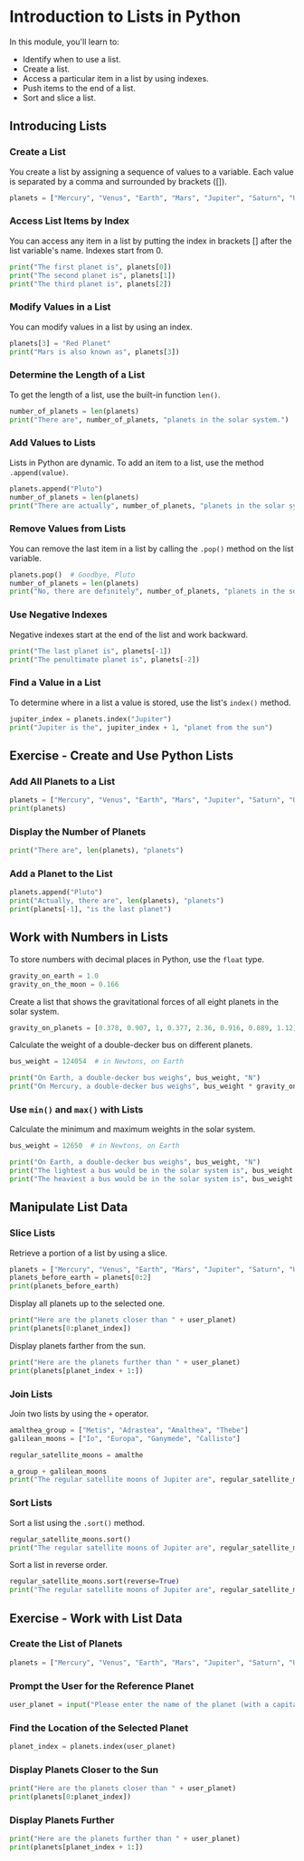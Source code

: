 
# Introduction to Lists in Python

In this module, you'll learn to:

- Identify when to use a list.
- Create a list.
- Access a particular item in a list by using indexes.
- Push items to the end of a list.
- Sort and slice a list.

## Introducing Lists

### Create a List

You create a list by assigning a sequence of values to a variable. Each value is separated by a comma and surrounded by brackets ([]).

```python
planets = ["Mercury", "Venus", "Earth", "Mars", "Jupiter", "Saturn", "Uranus", "Neptune"]
```

### Access List Items by Index

You can access any item in a list by putting the index in brackets [] after the list variable's name. Indexes start from 0.

```python
print("The first planet is", planets[0])
print("The second planet is", planets[1])
print("The third planet is", planets[2])
```

### Modify Values in a List

You can modify values in a list by using an index.

```python
planets[3] = "Red Planet"
print("Mars is also known as", planets[3])
```

### Determine the Length of a List

To get the length of a list, use the built-in function `len()`.

```python
number_of_planets = len(planets)
print("There are", number_of_planets, "planets in the solar system.")
```

### Add Values to Lists

Lists in Python are dynamic. To add an item to a list, use the method `.append(value)`.

```python
planets.append("Pluto")
number_of_planets = len(planets)
print("There are actually", number_of_planets, "planets in the solar system.")
```

### Remove Values from Lists

You can remove the last item in a list by calling the `.pop()` method on the list variable.

```python
planets.pop()  # Goodbye, Pluto
number_of_planets = len(planets)
print("No, there are definitely", number_of_planets, "planets in the solar system.")
```

### Use Negative Indexes

Negative indexes start at the end of the list and work backward.

```python
print("The last planet is", planets[-1])
print("The penultimate planet is", planets[-2])
```

### Find a Value in a List

To determine where in a list a value is stored, use the list's `index()` method.

```python
jupiter_index = planets.index("Jupiter")
print("Jupiter is the", jupiter_index + 1, "planet from the sun")
```

## Exercise - Create and Use Python Lists

### Add All Planets to a List

```python
planets = ["Mercury", "Venus", "Earth", "Mars", "Jupiter", "Saturn", "Uranus", "Neptune"]
print(planets)
```

### Display the Number of Planets

```python
print("There are", len(planets), "planets")
```

### Add a Planet to the List

```python
planets.append("Pluto")
print("Actually, there are", len(planets), "planets")
print(planets[-1], "is the last planet")
```

## Work with Numbers in Lists

To store numbers with decimal places in Python, use the `float` type.

```python
gravity_on_earth = 1.0
gravity_on_the_moon = 0.166
```

Create a list that shows the gravitational forces of all eight planets in the solar system.

```python
gravity_on_planets = [0.378, 0.907, 1, 0.377, 2.36, 0.916, 0.889, 1.12]
```

Calculate the weight of a double-decker bus on different planets.

```python
bus_weight = 124054  # in Newtons, on Earth

print("On Earth, a double-decker bus weighs", bus_weight, "N")
print("On Mercury, a double-decker bus weighs", bus_weight * gravity_on_planets[0], "N")
```

### Use `min()` and `max()` with Lists

Calculate the minimum and maximum weights in the solar system.

```python
bus_weight = 12650  # in Newtons, on Earth

print("On Earth, a double-decker bus weighs", bus_weight, "N")
print("The lightest a bus would be in the solar system is", bus_weight * min(gravity_on_planets), "N")
print("The heaviest a bus would be in the solar system is", bus_weight * max(gravity_on_planets), "N")
```

## Manipulate List Data

### Slice Lists

Retrieve a portion of a list by using a slice.

```python
planets = ["Mercury", "Venus", "Earth", "Mars", "Jupiter", "Saturn", "Uranus", "Neptune"]
planets_before_earth = planets[0:2]
print(planets_before_earth)
```

Display all planets up to the selected one.

```python
print("Here are the planets closer than " + user_planet)
print(planets[0:planet_index])
```

Display planets farther from the sun.

```python
print("Here are the planets further than " + user_planet)
print(planets[planet_index + 1:])
```

### Join Lists

Join two lists by using the `+` operator.

```python
amalthea_group = ["Metis", "Adrastea", "Amalthea", "Thebe"]
galilean_moons = ["Io", "Europa", "Ganymede", "Callisto"]

regular_satellite_moons = amalthe

a_group + galilean_moons
print("The regular satellite moons of Jupiter are", regular_satellite_moons)
```

### Sort Lists

Sort a list using the `.sort()` method.

```python
regular_satellite_moons.sort()
print("The regular satellite moons of Jupiter are", regular_satellite_moons)
```

Sort a list in reverse order.

```python
regular_satellite_moons.sort(reverse=True)
print("The regular satellite moons of Jupiter are", regular_satellite_moons)
```

## Exercise - Work with List Data

### Create the List of Planets

```python
planets = ["Mercury", "Venus", "Earth", "Mars", "Jupiter", "Saturn", "Uranus", "Neptune"]
```

### Prompt the User for the Reference Planet

```python
user_planet = input("Please enter the name of the planet (with a capital letter to start)")
```

### Find the Location of the Selected Planet

```python
planet_index = planets.index(user_planet)
```

### Display Planets Closer to the Sun

```python
print("Here are the planets closer than " + user_planet)
print(planets[0:planet_index])
```

### Display Planets Further

```python
print("Here are the planets further than " + user_planet)
print(planets[planet_index + 1:])
```
